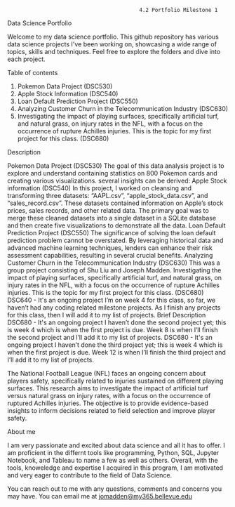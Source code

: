                                               4.2 Portfolio Milestone 1
                                              
Data Science Portfolio

Welcome to my data science portfolio. This github repository has various data science projects I've been working on, showcasing a wide range of topics, skills and techniques. Feel free to explore the folders and dive into each project.

Table of contents

1. Pokemon Data Project (DSC530)
2. Apple Stock Information (DSC540)
3. Loan Default Prediction Project (DSC550)
4. Analyzing Customer Churn in the Telecommunication Industry (DSC630)
5. Investigating the impact of playing surfaces, specifically artificial turf, and natural grass, on injury rates in the NFL, with a focus on the occurrence of rupture Achilles injuries. This is the topic for my first project for this class. (DSC680)

Description

Pokemon Data Project (DSC530) The goal of this data analysis project is to explore and understand containing statistics on 800 Pokemon cards and creating various visualizations. several insights can be derived:
Apple Stock information (DSC540) In this project, I worked on cleansing and transforming three datasets: “AAPL.csv”, “apple_stock_data.csv”, and “sales_record.csv”. These datasets contained information on Apple’s stock prices, sales records, and other related data. The primary goal was to merge these cleaned datasets into a single dataset in a SQLite database and then create five visualizations to demonstrate all the data.
Loan Default Prediction Project (DSC550) The significance of solving the loan default prediction problem cannot be overstated. By leveraging historical data and advanced machine learning techniques, lenders can enhance their risk assessment capabilities, resulting in several crucial benefits.
Analyzing Customer Churn in the Telecommunication Industry (DSC630) This was a group project consisting of Shu Liu and Joseph Madden.
Investigating the impact of playing surfaces, specifically artificial turf, and natural grass, on injury rates in the NFL, with a focus on the occurrence of rupture Achilles injuries. This is the topic for my first project for this class. (DSC680)
DSC640 - It's an ongoing project
I’m on week 4 for this class, so far, we haven’t had any coding related milestone projects. As I finish any projects for this class, then I will add it to my list of projects.
Brief Description
DSC680 - It's an ongoing project
I haven’t done the second project yet; this is week 4 which is when the first project is due. Week 8 is when I’ll finish the second project and I’ll add it to my list of projects.
DSC680 - It's an ongoing project
I haven’t done the third project yet; this is week 4 which is when the first project is due. Week 12 is when I’ll finish the third project and I’ll add it to my list of projects.

The National Football League (NFL) faces an ongoing concern about players safety, specifically related to injuries sustained on different playing surfaces. This research aims to investigate the impact of artificial turf versus natural grass on injury rates, with a focus on the occurrence of ruptured Achilles injuries. The objective is to provide evidence-based insights to inform decisions related to field selection and improve player safety.

About me

I am very passionate and excited about data science and all it has to offer. I am proficient in the differnt tools like programming, Python, SQL, Jupyter Notebook, and Tableau to name a few as well as others. Overall, with the tools, knoweledge and expertise I acquired in this program, I am motivated and very eager to contribute to the field of Data Science.

You can reach out to me with any questions, comments and concerns you may have. You can email me at 
jomadden@my365.bellevue.edu
